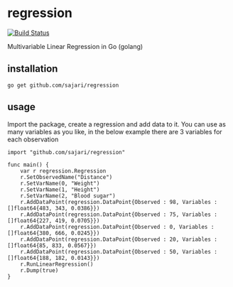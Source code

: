 # regression
[![Build Status](https://travis-ci.org/sajari/regression.svg?branch=master)](https://travis-ci.org/sajari/regression)

Multivariable Linear Regression in Go (golang)

## installation

    go get github.com/sajari/regression

## usage

Import the package, create a regression and add data to it. You can use as many variables as you like, in the below example there are 3 variables for each observation

    import "github.com/sajari/regression"

    func main() {
        var r regression.Regression
        r.SetObservedName("Distance")
        r.SetVarName(0, "Weight")
        r.SetVarName(1, "Height")
        r.SetVarName(2, "Blood sugar")
        r.AddDataPoint(regression.DataPoint{Observed : 98, Variables : []float64{483, 343, 0.0386}})
        r.AddDataPoint(regression.DataPoint{Observed : 75, Variables : []float64{227, 419, 0.0705}})
        r.AddDataPoint(regression.DataPoint{Observed : 0, Variables : []float64{380, 666, 0.0245}})
        r.AddDataPoint(regression.DataPoint{Observed : 20, Variables : []float64{85, 833, 0.0567}})
        r.AddDataPoint(regression.DataPoint{Observed : 50, Variables : []float64{188, 182, 0.0143}})
        r.RunLinearRegression()
        r.Dump(true)
    }

